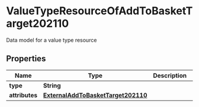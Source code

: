 

# ValueTypeResourceOfAddToBasketTarget202110

Data model for a value type resource

## Properties

| Name | Type | Description | Notes |
|------------ | ------------- | ------------- | -------------|
|**type** | **String** |  |  [optional] |
|**attributes** | [**ExternalAddToBasketTarget202110**](ExternalAddToBasketTarget202110.md) |  |  [optional] |



